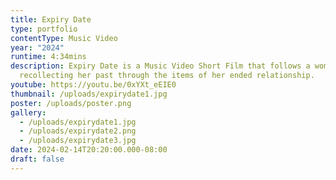 ```yaml
---
title: Expiry Date
type: portfolio
contentType: Music Video
year: "2024"
runtime: 4:34mins
description: Expiry Date is a Music Video Short Film that follows a woman
  recollecting her past through the items of her ended relationship.
youtube: https://youtu.be/0xYXt_eEIE0
thumbnail: /uploads/expirydate1.jpg
poster: /uploads/poster.png
gallery:
  - /uploads/expirydate1.jpg
  - /uploads/expirydate2.png
  - /uploads/expirydate3.jpg
date: 2024-02-14T20:20:00.000-08:00
draft: false
---
```

